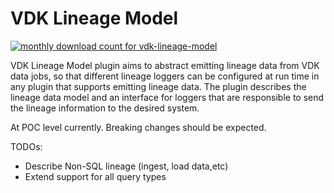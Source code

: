 # VDK Lineage Model

<a href="https://pypistats.org/packages/vdk-lineage-model" alt="Monthly Downloads">
        <img src="https://img.shields.io/pypi/dm/vdk-lineage-model.svg" alt="monthly download count for vdk-lineage-model"></a>

VDK Lineage Model plugin aims to abstract emitting lineage data from VDK data jobs, so that different lineage loggers
can be configured at run time in any plugin that supports emitting lineage data.
The plugin describes the lineage data model and an interface for loggers that are responsible to send the lineage
information to the desired system.

At POC level currently. Breaking changes should be expected.

TODOs:
 - Describe Non-SQL lineage (ingest, load data,etc)
 - Extend support for all query types
